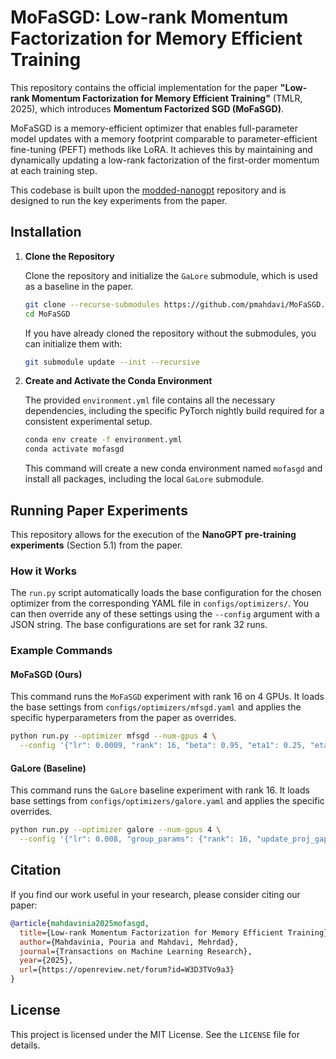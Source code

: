# MoFaSGD: Low-rank Momentum Factorization for Memory Efficient Training

This repository contains the official implementation for the paper **"Low-rank Momentum Factorization for Memory Efficient Training"** (TMLR, 2025), which introduces **Momentum Factorized SGD (MoFaSGD)**.

MoFaSGD is a memory-efficient optimizer that enables full-parameter model updates with a memory footprint comparable to parameter-efficient fine-tuning (PEFT) methods like LoRA. It achieves this by maintaining and dynamically updating a low-rank factorization of the first-order momentum at each training step.

This codebase is built upon the [modded-nanogpt](https://github.com/KellerJordan/modded-nanogpt) repository and is designed to run the key experiments from the paper.

## Installation

1.  **Clone the Repository**

    Clone the repository and initialize the `GaLore` submodule, which is used as a baseline in the paper.
    ```bash
    git clone --recurse-submodules https://github.com/pmahdavi/MoFaSGD.git
    cd MoFaSGD
    ```
    If you have already cloned the repository without the submodules, you can initialize them with:
    ```bash
    git submodule update --init --recursive
    ```

2.  **Create and Activate the Conda Environment**

    The provided `environment.yml` file contains all the necessary dependencies, including the specific PyTorch nightly build required for a consistent experimental setup.
    ```bash
    conda env create -f environment.yml
    conda activate mofasgd
    ```
    This command will create a new conda environment named `mofasgd` and install all packages, including the local `GaLore` submodule.

## Running Paper Experiments

This repository allows for the execution of the **NanoGPT pre-training experiments** (Section 5.1) from the paper.

### How it Works

The `run.py` script automatically loads the base configuration for the chosen optimizer from the corresponding YAML file in `configs/optimizers/`. You can then override any of these settings using the `--config` argument with a JSON string. The base configurations are set for rank 32 runs.

### Example Commands

#### MoFaSGD (Ours)

This command runs the `MoFaSGD` experiment with rank 16 on 4 GPUs. It loads the base settings from `configs/optimizers/mfsgd.yaml` and applies the specific hyperparameters from the paper as overrides.

```bash
python run.py --optimizer mfsgd --num-gpus 4 \
  --config '{"lr": 0.0009, "rank": 16, "beta": 0.95, "eta1": 0.25, "eta2": 0, "use_current_projection": true, "use_ones_for_nonzero_s": false, "nesterov": false, "eps": 1e-6, "max_value": 1000, "warmup_steps": 300, "beta_start": 0.75, "beta_end": 0.95, "cooldown_frac": 0.4}'
```

#### GaLore (Baseline)

This command runs the `GaLore` baseline experiment with rank 16. It loads base settings from `configs/optimizers/galore.yaml` and applies the specific overrides.

```bash
python run.py --optimizer galore --num-gpus 4 \
  --config '{"lr": 0.008, "group_params": {"rank": 16, "update_proj_gap": 150, "scale": 0.25, "proj_type": "std"}}'
```


## Citation

If you find our work useful in your research, please consider citing our paper:

```bibtex
@article{mahdavinia2025mofasgd,
  title={Low-rank Momentum Factorization for Memory Efficient Training},
  author={Mahdavinia, Pouria and Mahdavi, Mehrdad},
  journal={Transactions on Machine Learning Research},
  year={2025},
  url={https://openreview.net/forum?id=W3D3TVo9a3}
}
```

## License

This project is licensed under the MIT License. See the `LICENSE` file for details. 